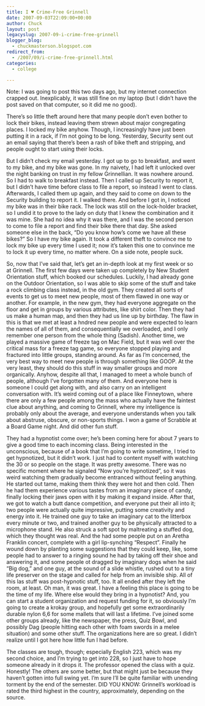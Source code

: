 ```yaml
---
title: I ♥ Crime-Free Grinnell
date: 2007-09-03T22:09:00+00:00
author: Chuck
layout: post
legacyslug: 2007-09-i-crime-free-grinnell
blogger_blog:
  - chuckmasterson.blogspot.com
redirect_from:
  - /2007/09/i-crime-free-grinnell.html
categories:
  - college

---
```

Note: I was going to post this two days ago, but my internet connection crapped
out. Inexplicably, it was still fine on my laptop (but I didn’t have the post
saved on that computer, so it did me no good).

There’s so little theft around here that many people don’t even bother to lock
their bikes, instead leaving them strewn about major congregating places. I
locked my bike anyhow. Though, I increasingly have just been putting it in a
rack, if I’m not going to be long. Yesterday, Security sent out an email saying
that there’s been a rash of bike theft and stripping, and people ought to start
using their locks.  

But I didn’t check my email yesterday. I got up to go to breakfast, and went to
my bike, and my bike was gone. In my naivety, I had left it unlocked over the
night banking on trust in my fellow Grinnellian. It was nowhere around. So I
had to walk to breakfast instead. Then I called up Security to report it, but I
didn’t have time before class to file a report, so instead I went to class.
Afterwards, I called them up again, and they said to come on down to the
Security building to report it. I walked there. And before I got in, I noticed
my bike was in their bike rack. The lock was still on the lock-holder bracket,
so I undid it to prove to the lady on duty that I knew the combination and it
was mine. She had no idea why it was there, and I was the second person to come
to file a report and find their bike there that day. She asked someone else in
the back, “Do you know how’s come we have all these bikes?” So I have my bike
again. It took a different theft to convince me to lock my bike up every time I
used it; now it’s taken this one to convince me to lock it up every time, no
matter where. On a side note, people suck.  

So, now that I’ve said that, let’s get an in-depth look at my first week or so
at Grinnell. The first few days were taken up completely by New Student
Orientation stuff, which booked our schedules. Luckily, I had already gone on
the Outdoor Orientation, so I was able to skip some of the stuff and take a
rock climbing class instead, in the old gym. They created all sorts of events
to get us to meet new people, most of them flawed in one way or another. For
example, in the new gym, they had everyone aggregate on the floor and get in
groups by various attributes, like shirt color. Then they had us make a human
map, and then they had us line up by birthday. The flaw in this is that we met
at least a hndred new people and were expected to learn the names of all of
them, and consequentially we overloaded, and I only remember one person from
the whole thing (Sadish). Another time, we played a massive game of freeze tag
on Mac Field, but it was well over the critical mass for a freeze tag game, so
everyone stopped playing and fractured into little groups, standing around. As
far as I’m concerned, the very best way to meet new people is through something
like GOOP. At the very least, they should do this stuff in way smaller groups
and more organically. Anyhow, despite all that, I managed to meet a whole bunch
of people, although I’ve forgotten many of them. And everyone here is someone I
could get along with, and also carry on an intelligent conversation with. It’s
weird coming out of a place like Finneytown, where there are only a few people
among the mass who actually have the faintest clue about anything, and coming
to Grinnell, where my intelligence is probably only about the average, and
everyone understands when you talk about abstruse, obscure, or non-sports
things. I won a game of Scrabble at a Board Game night. And did other fun
stuff.  

They had a hypnotist come over; he’s been coming here for about 7 years to give
a good time to each incoming class. Being interested in the unconscious,
because of a book that I’m going to write sometime, I tried to get hypnotized,
but it didn’t work. I just had to content myself with watching the 30 or so
people on the stage. It was pretty awesome. There was no specific moment where
he signaled “Now you’re hypnotized”, so it was weird watching them gradually
become entranced without feeling anything. He started out tame, making them
think they were hot and then cold. Then he had them experience various tastes
from an imaginary piece of candy, finally locking their jaws open with it by
making it expand inside. After that, we got to watch a butt dance competition,
and everyone put their all into it; two people were actually quite impressive,
putting some creativity and energy into it. He trained one guy to take an
imaginary cat to the litterbox every minute or two, and trained another guy to
be physically attracted to a microphone stand. He also struck a soft spot by
maltreating a stuffed dog, which they thought was real. And the had some people
put on an Aretha Franklin concert, complete with a girl lip-synching “Respect”.
Finally he wound down by planting some suggestions that they could keep, like,
some people had to answer to a ringing sound he had by taking off their shoe
and answering it, and some people ot dragged by imaginary dogs when he said
“Big dog,” and one guy, at the sound of a slide whistle, rushed out to a tiny
life preserver on the stage and called for help from an invisible ship. All of
this las stuff was post-hypnotic stuff, too. It all ended after they left the
room, at least. Oh man, it was great. I have a feeling this place is going to
be the time of my life. Where else would they bring in a hypnotist? And, you
can start a student organization and request funding for it, so obviously I’m
going to create a krokay group, and hopefully get some extraordinarily durable
nylon 6,6 for some mallets that will last a lifetime. I’ve joined some other
groups already, like the newspaper, the press, Quiz Bowl, and possibly Dag
(people hitting each other with foam swords in a melee situation) and some
other stuff. The organizations here are so great. I didn’t realize until I got
here how little fun I had before.  

The classes are tough, though; especially English 223, which was my second
choice, and I’m trying to get into 228, so I just have to hope someone already
in it drops it. The professor opened the class with a quiz. Honestly! The
others are some better, but that might just be because they haven’t gotten into
full swing yet. I’m sure I’ll be quite familiar with unending torment by the
end of the semester. DID YOU KNOW: Grinnell’s workload is rated the third
highest in the country, approximately, depending on the source.

